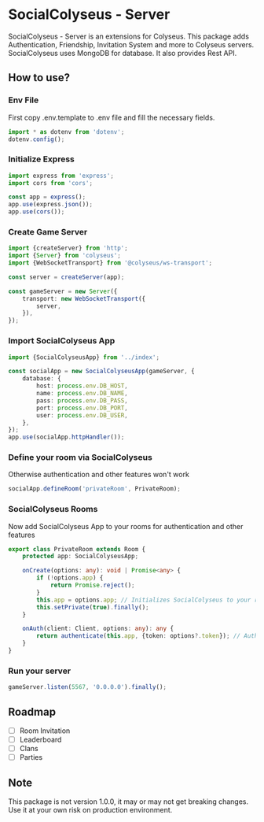 # SocialColyseus - Server

SocialColyseus - Server is an extensions for Colyseus. This package adds Authentication, Friendship, Invitation System
and more to Colyseus servers. SocialColyseus uses MongoDB for database. It also provides Rest API.

## How to use?

### Env File

First copy .env.template to .env file and fill the necessary fields.

```typescript
import * as dotenv from 'dotenv';
dotenv.config();
```

### Initialize Express

```typescript
import express from 'express';
import cors from 'cors';

const app = express();
app.use(express.json());
app.use(cors());
```

### Create Game Server

```typescript
import {createServer} from 'http';
import {Server} from 'colyseus';
import {WebSocketTransport} from '@colyseus/ws-transport';

const server = createServer(app);

const gameServer = new Server({
    transport: new WebSocketTransport({
        server,
    }),
});
```

### Import SocialColyseus App
```typescript
import {SocialColyseusApp} from '../index';

const socialApp = new SocialColyseusApp(gameServer, {
    database: {
        host: process.env.DB_HOST,
        name: process.env.DB_NAME,
        pass: process.env.DB_PASS,
        port: process.env.DB_PORT,
        user: process.env.DB_USER,
    },
});
app.use(socialApp.httpHandler());
```

### Define your room via SocialColyseus

Otherwise authentication and other features won't work

```typescript
socialApp.defineRoom('privateRoom', PrivateRoom);
```

### SocialColyseus Rooms

Now add SocialColyseus App to your rooms for authentication and other features

```typescript
export class PrivateRoom extends Room {
    protected app: SocialColyseusApp;

    onCreate(options: any): void | Promise<any> {
        if (!options.app) {
            return Promise.reject();
        }
        this.app = options.app; // Initializes SocialColyseus to your room
        this.setPrivate(true).finally();
    }

    onAuth(client: Client, options: any): any {
        return authenticate(this.app, {token: options?.token}); // Authenticates your user via token
    }
}
```

### Run your server

```typescript
gameServer.listen(5567, '0.0.0.0').finally();
```

## Roadmap

-[ ] Room Invitation
-[ ] Leaderboard
-[ ] Clans
-[ ] Parties

## Note

This package is not version 1.0.0, it may or may not get breaking changes. Use it at your own risk on production
environment.
